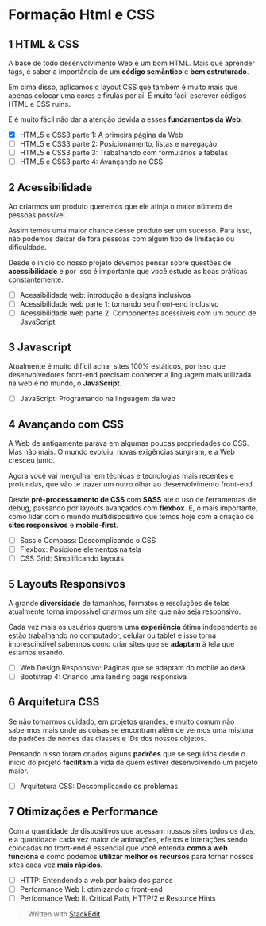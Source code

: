 # Formação Html e CSS


## 1 HTML & CSS

A base de todo desenvolvimento Web é um bom HTML. Mais que aprender tags, é saber a importância de um **código semântico** e **bem estruturado**. 

Em cima disso, aplicamos o layout CSS que também é muito mais que apenas colocar uma cores e firulas por aí. É muito fácil escrever códigos HTML e CSS ruins. 

E é muito fácil não dar a atenção devida a esses **fundamentos da Web**.

 - [x] HTML5 e CSS3 parte 1:  A primeira página da Web
 - [ ] HTML5 e CSS3 parte 2: Posicionamento, listas e navegação
 - [ ] HTML5 e CSS3 parte 3: Trabalhando com formulários e tabelas
 - [ ] HTML5 e CSS3 parte 4: Avançando no CSS

## 2 Acessibilidade
Ao criarmos um produto queremos que ele atinja o maior número de pessoas possível. 

Assim temos uma maior chance desse produto ser um sucesso. Para isso, não podemos deixar de fora pessoas com algum tipo de limitação ou dificuldade.

Desde o início do nosso projeto devemos pensar sobre questões de **acessibilidade** e por isso é importante que você estude as boas práticas constantemente.

 - [ ] Acessibilidade web: introdução a designs inclusivos
 - [ ] Acessibilidade web parte 1: tornando seu front-end inclusivo
 - [ ] Acessibilidade web parte 2: Componentes acessíveis com um pouco de JavaScript

## 3 Javascript

Atualmente é muito difícil achar sites 100% estáticos, por isso que desenvolvedores front-end precisam conhecer a linguagem mais utilizada na web e no mundo, o **JavaScript**.

 - [ ] JavaScript: Programando na linguagem da web

## 4 Avançando com CSS

A Web de antigamente parava em algumas poucas propriedades do CSS. Mas não mais. O mundo evoluiu, novas exigências surgiram, e a Web cresceu junto. 

Agora você vai mergulhar em técnicas e tecnologias mais recentes e profundas, que vão te trazer um outro olhar ao desenvolvimento front-end.

Desde **pré-processamento de CSS** com **SASS** até o uso de ferramentas de debug, passando por layouts avançados com **flexbox**. E, o mais importante, como lidar com o mundo multidispositivo que temos hoje com a criação de **sites responsivos** e **mobile-first**.

 - [ ] Sass e Compass: Descomplicando o CSS
 - [ ] Flexbox: Posicione elementos na tela
 - [ ] CSS Grid: Simplificando layouts

## 5 Layouts Responsivos

A grande **diversidade** de tamanhos, formatos e resoluções de telas atualmente torna impossível criarmos um site que não seja responsivo. 

Cada vez mais os usuários querem uma **experiência** ótima independente se estão trabalhando no computador, celular ou tablet e isso torna imprescindível sabermos como criar sites que se **adaptam** à tela que estamos usando.

 - [ ] Web Design Responsivo: Páginas que se adaptam do mobile ao desk
 - [ ] Bootstrap 4: Criando uma landing page responsiva

## 6 Arquitetura CSS

Se não tomarmos cuidado, em projetos grandes, é muito comum não sabermos mais onde as coisas se encontram além de vermos uma mistura de padrões de nomes das classes e IDs dos nossos objetos.

Pensando nisso foram criados alguns **padrões** que se seguidos desde o inicio do projeto **facilitam** a vida de quem estiver desenvolvendo um projeto maior.

 - [ ] Arquitetura CSS: Descomplicando os problemas

## 7 Otimizações e Performance

Com a quantidade de dispositivos que acessam nossos sites todos os dias, e a quantidade cada vez maior de animações, efeitos e interações sendo colocadas no front-end é essencial que você entenda **como a web funciona** e como podemos **utilizar melhor os recursos** para tornar nossos sites cada vez **mais rápidos**.

 - [ ] HTTP: Entendendo a web por baixo dos panos
 - [ ] Performance Web I: otimizando o front-end
 - [ ] Performance Web II: Critical Path, HTTP/2 e Resource Hints

> Written with [StackEdit](https://stackedit.io/).
